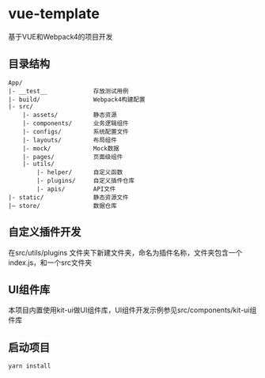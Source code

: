 # vue-template

基于VUE和Webpack4的项目开发

## 目录结构
```
App/
|- __test__             存放测试用例
|- build/               Webpack4构建配置
|- src/                 
    |- assets/          静态资源
    |- components/      业务逻辑组件
    |- configs/         系统配置文件
    |- layouts/         布局组件
    |- mock/            Mock数据
    |- pages/           页面级组件
    |- utils/           
        |- helper/      自定义函数 
        |- plugins/     自定义插件仓库
        |- apis/        API文件
|- static/              静态资源文件
|— store/               数据仓库
```

## 自定义插件开发

在src/utils/plugins 文件夹下新建文件夹，命名为插件名称，文件夹包含一个index.js，和一个src文件夹

## UI组件库

本项目内置使用kit-ui做UI组件库，UI组件开发示例参见src/components/kit-ui组件库

## 启动项目

```
yarn install
```